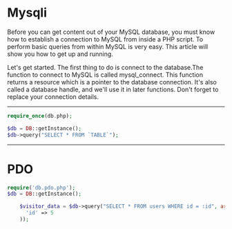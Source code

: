 # Mysqli
Before you can get content out of your MySQL database, you must know how to establish a connection to MySQL from inside a PHP script. To perform basic queries from within MySQL is very easy. This article will show you how to get up and running.

Let's get started. The first thing to do is connect to the database.The function to connect to MySQL is called mysql_connect. This function returns a resource which is a pointer to the database connection. It's also called a database handle, and we'll use it in later functions. Don't forget to replace your connection details.

------------
```php
require_once(db.php);

$db = DB::getInstance();
$db->query("SELECT * FROM `TABLE`");
```

------------

# PDO

```php
require('db.pdo.php');
$db = DB::getInstance();

    $visitor_data = $db->query("SELECT * FROM users WHERE id = :id", array(
      'id' => 5  
    ));
```
